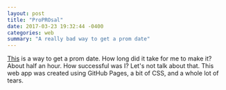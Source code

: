 ```yaml
---
layout: post
title: "ProPROsal"
date: 2017-03-23 19:32:44 -0400
categories: web
summary: "A really bad way to get a prom date"
---
```


[This][promposal] is a way to get a prom date. How long did it take for me to make it? About half an hour. How successful was I? Let's not talk about that. This web app was created using GitHub Pages, a bit of CSS, and a whole lot of tears.

[promposal]: http://h313.info/promprosal/index.html
